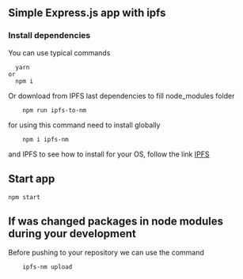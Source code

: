 ## Simple Express.js app with ipfs

### Install dependencies
You can use typical commands
```
  yarn 
or
  npm i
 ```
Or download from IPFS last  dependencies to fill node_modules folder
``` 
    npm run ipfs-to-nm 
```
for using this command need to install globally
```
    npm i ipfs-nm
```
and IPFS to see how to install for your OS, follow the link [IPFS](https://docs.ipfs.io/install/command-line/#system-requirements) 

## Start app
```
npm start
```

## If was changed packages in node modules during your development
Before pushing to your repository we can use the command 
```
    ipfs-nm upload
```